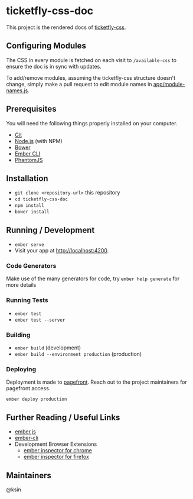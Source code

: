 # ticketfly-css-doc

This project is the rendered docs of [ticketfly-css](https://github.com/Ticketfly-UI/ticketfly-css).

## Configuring Modules

The CSS in every module is fetched on each visit to `/available-css` to ensure the doc is in sync with updates. 

To add/remove modules, assuming the ticketfly-css structure doesn't change, simply make a pull request to edit module names in [app/module-names.js](https://github.com/Ticketfly-UI/ticketfly-css-doc/blob/master/app/module-names.js).

## Prerequisites

You will need the following things properly installed on your computer.

* [Git](https://git-scm.com/)
* [Node.js](https://nodejs.org/) (with NPM)
* [Bower](https://bower.io/)
* [Ember CLI](https://ember-cli.com/)
* [PhantomJS](http://phantomjs.org/)

## Installation

* `git clone <repository-url>` this repository
* `cd ticketfly-css-doc`
* `npm install`
* `bower install`

## Running / Development

* `ember serve`
* Visit your app at [http://localhost:4200](http://localhost:4200).

### Code Generators

Make use of the many generators for code, try `ember help generate` for more details

### Running Tests

* `ember test`
* `ember test --server`

### Building

* `ember build` (development)
* `ember build --environment production` (production)

### Deploying

Deployment is made to [pagefront](https://www.pagefronthq.com/). Reach out to the  project maintainers for pagefront access.

`ember deploy production` 

## Further Reading / Useful Links

* [ember.js](http://emberjs.com/)
* [ember-cli](https://ember-cli.com/)
* Development Browser Extensions
  * [ember inspector for chrome](https://chrome.google.com/webstore/detail/ember-inspector/bmdblncegkenkacieihfhpjfppoconhi)
  * [ember inspector for firefox](https://addons.mozilla.org/en-US/firefox/addon/ember-inspector/)

## Maintainers

@ksin
